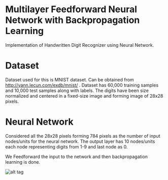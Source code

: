 # Multilayer Feedforward Neural Network with Backpropagation Learning
Implementation of Handwritten Digit Recognizer using Neural Network.


# Dataset
Dataset used for this is MNIST dataset. Can be obtained from http://yann.lecun.com/exdb/mnist/ . Dataset has 60,000 training samples and 10,000 test samples along with labels. The digits have been size normalized and centered in a fixed-size image and forming image of 28x28 pixels.

# Neural Network 
Considered all the 28x28 pixels forming 784 pixels as the number of input nodes/units for the neural network. The output layer has 10 nodes/units each node representing digits from 1-9 and last node as 0.

We Feedforward the input to the network and then backpropagation learning is done.


![alt tag](https://cloud.githubusercontent.com/assets/16488486/13374358/58420976-dda8-11e5-9e93-4f3c456662cd.png)





